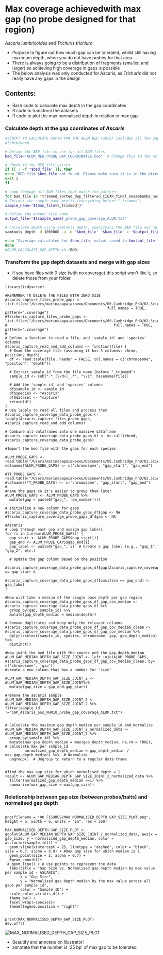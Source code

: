 # Max coverage  achievedwith max gap (no probe designed for that region)
*Ascaris lumbricoides* and *Trichuris trichiura* 

- Purpose to figure out how much gap can be tolerated, whilst still having maximum depth, when you do not have probes for that area
- There is always going to be a distribution of fragments (smaller, and larger) so achieving high coverage in gaps is possible 
- The below analysis was only conducted for Ascaris, as *Trichuris* did not really have any gaps in the design


## Contents: 

- Bash code to calculate max depth in the gap coordinates
- R code to transform the datasets
- R code to plot the max normalised depth in relation to max gap

### Calculate depth at the gap coordinates of *Ascaris* 

```bash
#SCRIPT TO CALCULATE DEPTH FOR THE ALUM BED (which includes all the gaps that I did not have probes for)
#!/bin/bash

# Define the BED file to use for all BAM files
bed_file="ALUM_NEW_PROBE_GAP_COORDINATES.bed"  # Change this to the actual name of your single BED file

# Check if the BED file exists
if [[ ! -f "$bed_file" ]]; then
echo "BED file $bed_file not found. Please make sure it is in the directory."
exit 1
fi

# Loop through all BAM files that match the pattern
for bam_file in *trimmed_sorted_dup_filtered_CIGAR_final_nosambamba_nosamclip.bam; do
# Extract the sample name prefix (everything before "_trimmed")
sample_name="${bam_file%%_trimmed*}"

# Define the output file name
output_file="${sample_name}_probe_gap_coverage_ALUM.txt"

# Calculate depth using samtools depth, specifying the BED file and output file
samtools depth -d 1000000 -a -b "$bed_file" "$bam_file" > "$output_file"

echo "Coverage calculated for $bam_file, output saved to $output_file."
done
#ALUM_CALCULATE_GAP_DEPTH.sh (END)

```

### Transform the gap depth datasets and merge with gap sizes 
- if you have files with 0 size (with no coverage) this script won't like it, so delete those from your folder
```{r, warning = FALSE, message=FALSE}
library(tidyverse)

#REMEMBER TO DELETE THE FILES WITH ZERO SIZE
Ascaris_capture_files_probe_gaps <- list.files("/Users/marinapapaiakovou/Documents/00.Cambridge_PhD/02.Science/05.Hybridization_probe/05.CAPTURE_DATA/02_TRIMMED_DATA/05_MTDNA_DEPTH_PROBE_GAP_COVERAGE/01_ALUM/", 
                                               full.names = TRUE, pattern=".coverage")
#Trichuris_capture_files_probe_gaps <- list.files("/Users/marinapapaiakovou/Documents/00.Cambridge_PhD/02.Science/05.Hybridization_probe/05.CAPTURE_DATA/02_TRIMMED_DATA/05_MTDNA_DEPTH_PROBE_GAP_COVERAGE/02_TT/",
#                                                 full.names = TRUE, pattern=".coverage")
#
# Define a function to read a file, add 'sample_id' and 'species' columns
Ascaris_capture_read_and_add_columns <- function(file) {
  # Read the coverage file (assuming it has 3 columns: chrom, position, depth)
  df <- read.table(file, header = FALSE, col.names = c("chromosome", "position", "depth"))
  
  # Extract sample_id from the file name (before "_trimmed")
  sample_id <- sub(".*_(\\d+)_.*", "\\1", basename(file))
  
  # Add the 'sample_id' and 'species' columns
  df$sample_id <- sample_id
  df$species <- "Ascaris"
  df$dataset <- "capture"
  return(df)
}  
# Use lapply to read all files and process them
Ascaris_capture_coverage_data_probe_gaps <- lapply(Ascaris_capture_files_probe_gaps, Ascaris_capture_read_and_add_columns)

# Combine all dataframes into one massive dataframe
Ascaris_capture_coverage_data_probe_gaps_df <- do.call(rbind, Ascaris_capture_coverage_data_probe_gaps)

#Import the bed file with the gaps for each species 

ALUM_PROBE_GAPS <- read.table("/Users/marinapapaiakovou/Documents/00.Cambridge_PhD/02.Science/05.Hybridization_probe/00.Targets/ALUM_NEW_PROBE_GAP_COORDINATES.bed")
colnames(ALUM_PROBE_GAPS) <- c('chromosome', "gap_start", "gap_end")

#TT_PROBE_GAPS <- read.table("/Users/marinapapaiakovou/Documents/00.Cambridge_PhD/02.Science/05.Hybridization_probe/00.Targets/TT_PROBE_GAP_COORDINATES.bed")
#colnames(TT_PROBE_GAPS) <- c('chromosome', "gap_start", "gap_end")
#
#name the gaps so it's easier to group them later
ALUM_PROBE_GAPS <- ALUM_PROBE_GAPS %>%
  mutate(gap = paste0("gap_", row_number()))

# Initialize a new column for gaps
Ascaris_capture_coverage_data_probe_gaps_df$gap <- NA
#Trichuris_capture_coverage_probe_gaps_df$gap <- NA

#Ascaris
# Loop through each gap and assign gap labels
for (i in 1:nrow(ALUM_PROBE_GAPS)) {
  gap_start <- ALUM_PROBE_GAPS$gap_start[i]
  gap_end <- ALUM_PROBE_GAPS$gap_end[i]
  gap_label <- paste0("gap_", i)  # Create a gap label (e.g., "gap_1", "gap_2", etc.)
  
  # Update the gap column based on the position
  Ascaris_capture_coverage_data_probe_gaps_df$gap[Ascaris_capture_coverage_data_probe_gaps_df$position >= gap_start & 
                                                    Ascaris_capture_coverage_data_probe_gaps_df$position <= gap_end] <- gap_label
}

#Now will take a median of the single base depth per gap region 
Ascaris_capture_coverage_data_probe_gaps_df_gap_cov_median <- Ascaris_capture_coverage_data_probe_gaps_df %>%
  group_by(gap, sample_id) %>%
  mutate(gap_depth_median = median(depth))

# Remove duplicates and keep only the relevant columns
Ascaris_capture_coverage_data_probe_gaps_df_gap_cov_median_clean <- Ascaris_capture_coverage_data_probe_gaps_df_gap_cov_median %>%
  dplyr::select(sample_id, species, chromosome, gap, gap_depth_median) %>%
  distinct()

#Now joint the bed file with the coords and the gap_depth_median
ALUM_GAP_MEDIAN_DEPTH_GAP_SIZE_JOINT <- left_join(ALUM_PROBE_GAPS, Ascaris_capture_coverage_data_probe_gaps_df_gap_cov_median_clean, by= c('chromosome', 'gap'))
#create a new column that has a number for 'size' 

ALUM_GAP_MEDIAN_DEPTH_GAP_SIZE_JOINT_2 <- ALUM_GAP_MEDIAN_DEPTH_GAP_SIZE_JOINT%>%
  mutate(gap_size = gap_end-gap_start)

#remove the ascaris sample
ALUM_GAP_MEDIAN_DEPTH_GAP_SIZE_JOINT_2 <- ALUM_GAP_MEDIAN_DEPTH_GAP_SIZE_JOINT_2 %>%
filter(sample_id !="CAP_Ascaris_pos_NHM10_probe_gap_coverage_ALUM.txt")


# Calculate the maximum gap_depth_median per sample_id and normalize
ALUM_GAP_MEDIAN_DEPTH_GAP_SIZE_JOINT_2_normalized_data <- ALUM_GAP_MEDIAN_DEPTH_GAP_SIZE_JOINT_2 %>%
  group_by(sample_id) %>%
  mutate(max_gap_depth_median = max(gap_depth_median, na.rm = TRUE),  # Calculate max per sample_id
         normalized_gap_depth_median = gap_depth_median / max_gap_depth_median) %>%  # Normalize
  ungroup()  # Ungroup to return to a regular data frame


#find the max gap size for which normalised depth = 1
result <- ALUM_GAP_MEDIAN_DEPTH_GAP_SIZE_JOINT_2_normalized_data %>%
  filter(normalized_gap_depth_median ==1) %>%
  summarise(max_gap_size = max(gap_size))

```

### Relationship between gap size (between probes/baits) and normalised gap depth

```{r MAX_NORMALISED_DEPTH_GAP_SIZE_PLOT, warning=FALSE,message= FALSE, fig.path='./00_FIGURES/'}

png(filename = "00_FIGURES/MAX_NORMALISED_DEPTH_GAP_SIZE_PLOT.png", height = 5, width = 6, units = "in", res = 300)

MAX_NORMALISED_DEPTH_GAP_SIZE_PLOT <- ggplot(ALUM_GAP_MEDIAN_DEPTH_GAP_SIZE_JOINT_2_normalized_data, aes(x = gap_size, y = normalized_gap_depth_median, color = as.factor(sample_id))) +
  geom_vline(xintercept = 25, linetype = "dashed", color = "black", size = 0.7, alpha = 0.8) + #max gap size for which median is 1 
  geom_point(size = 2, alpha = 0.7) +
  #geom_smooth()+
 # geom_line() + # Use points to represent the data
  labs(title = "Gap Size vs. Normalised gap depth median by max value per sample id - ASCARIS",
       x = "Gap Size",
       y = "Normalised gap depth median by the max value across all gaps per sample id",
       color = "Sample ID") +
  scale_color_viridis_d() + 
  theme_bw() +
  facet_wrap(~species)+
  theme(legend.position = "right") 


print(MAX_NORMALISED_DEPTH_GAP_SIZE_PLOT)
dev.off()
```
![MAX_NORMALISED_DEPTH_GAP_SIZE_PLOT](00_FIGURES/MAX_NORMALISED_DEPTH_GAP_SIZE_PLOT.png)

- Beautify and annotate on Illustrator! 
- annotate that the number is '25 bp' of max gap to be tolerated

